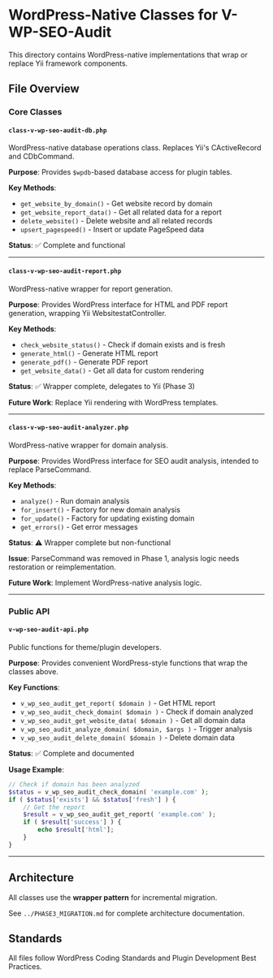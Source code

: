 # WordPress-Native Classes for V-WP-SEO-Audit

This directory contains WordPress-native implementations that wrap or replace Yii framework components.

## File Overview

### Core Classes

#### `class-v-wp-seo-audit-db.php`
WordPress-native database operations class. Replaces Yii's CActiveRecord and CDbCommand.

**Purpose**: Provides `$wpdb`-based database access for plugin tables.

**Key Methods**:
- `get_website_by_domain()` - Get website record by domain
- `get_website_report_data()` - Get all related data for a report
- `delete_website()` - Delete website and all related records
- `upsert_pagespeed()` - Insert or update PageSpeed data

**Status**: ✅ Complete and functional

---

#### `class-v-wp-seo-audit-report.php`
WordPress-native wrapper for report generation.

**Purpose**: Provides WordPress interface for HTML and PDF report generation, wrapping Yii WebsitestatController.

**Key Methods**:
- `check_website_status()` - Check if domain exists and is fresh
- `generate_html()` - Generate HTML report
- `generate_pdf()` - Generate PDF report
- `get_website_data()` - Get all data for custom rendering

**Status**: ✅ Wrapper complete, delegates to Yii (Phase 3)

**Future Work**: Replace Yii rendering with WordPress templates.

---

#### `class-v-wp-seo-audit-analyzer.php`
WordPress-native wrapper for domain analysis.

**Purpose**: Provides WordPress interface for SEO audit analysis, intended to replace ParseCommand.

**Key Methods**:
- `analyze()` - Run domain analysis
- `for_insert()` - Factory for new domain analysis
- `for_update()` - Factory for updating existing domain
- `get_errors()` - Get error messages

**Status**: ⚠️ Wrapper complete but non-functional

**Issue**: ParseCommand was removed in Phase 1, analysis logic needs restoration or reimplementation.

**Future Work**: Implement WordPress-native analysis logic.

---

### Public API

#### `v-wp-seo-audit-api.php`
Public functions for theme/plugin developers.

**Purpose**: Provides convenient WordPress-style functions that wrap the classes above.

**Key Functions**:
- `v_wp_seo_audit_get_report( $domain )` - Get HTML report
- `v_wp_seo_audit_check_domain( $domain )` - Check if domain analyzed
- `v_wp_seo_audit_get_website_data( $domain )` - Get all domain data
- `v_wp_seo_audit_analyze_domain( $domain, $args )` - Trigger analysis
- `v_wp_seo_audit_delete_domain( $domain )` - Delete domain data

**Status**: ✅ Complete and documented

**Usage Example**:
```php
// Check if domain has been analyzed
$status = v_wp_seo_audit_check_domain( 'example.com' );
if ( $status['exists'] && $status['fresh'] ) {
    // Get the report
    $result = v_wp_seo_audit_get_report( 'example.com' );
    if ( $result['success'] ) {
        echo $result['html'];
    }
}
```

---

## Architecture

All classes use the **wrapper pattern** for incremental migration.

See `../PHASE3_MIGRATION.md` for complete architecture documentation.

## Standards

All files follow WordPress Coding Standards and Plugin Development Best Practices.
